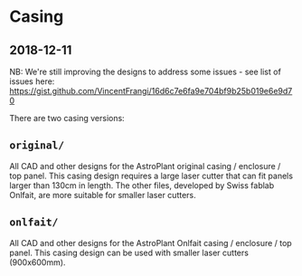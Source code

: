 # Casing
## 2018-12-11
NB: We're still improving the designs to address some issues - see list of issues here: https://gist.github.com/VincentFrangi/16d6c7e6fa9e704bf9b25b019e6e9d70

There are two casing versions:

## `original/`
All CAD and other designs for the AstroPlant original casing / enclosure / top panel.
This casing design requires a large laser cutter that can fit panels larger than 130cm in length.
The other files, developed by Swiss fablab Onlfait, are more suitable for smaller laser cutters.

## `onlfait/`
All CAD and other designs for the AstroPlant Onlfait casing / enclosure / top panel.
This casing design can be used with smaller laser cutters (900x600mm).

